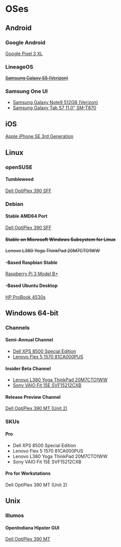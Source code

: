 # OSes

## Android

### Google Android

[Google Pixel 3 XL](https://github.com/jdrch/Hardware/blob/master/Google%20Plixel%203%20XL.md#operating-system)

### LineageOS

~~[Samsung Galaxy S5 (Verizon)](https://github.com/jdrch/Hardware/blob/master/Samsung%20Galaxy%20S5.md#operating-system)~~

### Samsung One UI

* [Samsung Galaxy Note9 512GB (Verizon)](https://github.com/jdrch/Hardware/blob/master/Samsung%20Galaxy%20Note9.md#operating-system)
* [Samsung Galaxy Tab S7 11.0" SM-T870](https://github.com/jdrch/Hardware/blob/master/Samsung%20Galaxy%20Tab%20S7%20SM-T870NZKEXAR.md#operating-system)

## iOS

[Apple iPhone SE 3rd Generation](https://github.com/jdrch/Hardware/blob/master/Mine-%20No/Apple%20iPhone%20SE%203rd%20Generation.md)

## Linux

### openSUSE

#### Tumbleweed

[Dell OptiPlex 390 SFF](https://github.com/jdrch/Hardware/blob/master/Dell%20OptiPlex%20390%20SFF.md#operating-system)

### Debian 

#### Stable AMD64 Port

[Dell OptiPlex 390 SFF](https://github.com/jdrch/Hardware/blob/master/Dell%20OptiPlex%20390-1%20SFF.md#operating-system)

#### ~~Stable on Microsoft Windows Subsystem for Linux~~

~~Lenovo L380 Yoga ThinkPad 20M7CTO1WW~~

#### -Based Raspbian Stable

[Raspberry Pi 3 Model B+](https://github.com/jdrch/Hardware/blob/master/Raspberry%20Pi%203%20Model%20B%2B.md#operating-system)

#### -Based Ubuntu Desktop

[HP ProBook 4530s](https://github.com/jdrch/Hardware/blob/master/HP%20ProBook%204530s.md#operating-systems)

## Windows 64-bit

### Channels

#### Semi-Annual Channel

* [Dell XPS 8500 Special Edition](https://github.com/jdrch/Hardware/blob/master/Dell%20XPS%208500%20Special%20Edition.md#operating-system)
* [Lenovo Flex 5 1570 81CA000PUS](https://github.com/jdrch/Hardware/blob/master/Lenovo%20Flex%205%201570%2081CA000PUS.md#operating-system)

#### Insider Beta Channel

* [Lenovo L380 Yoga ThinkPad 20M7CTO1WW](https://github.com/jdrch/Hardware/blob/master/Lenovo%20L380%20Yoga%20ThinkPad%2020M7CTO1WW.md#operating-systems)
* [Sony VAIO Fit 15E SVF15212CXB](https://github.com/jdrch/Hardware/blob/master/Sony%20VAIO%20Fit%2015E%20SVF15212CXB.md#operating-system)

#### Release Preview Channel

[Dell OptiPlex 390 MT (Unit 2)](https://github.com/jdrch/Hardware/blob/master/Dell%20OptiPlex%20390-1%20MT.md)

### SKUs

#### Pro

* Dell XPS 8500 Special Edition
* Lenovo Flex 5 1570 81CA000PUS
* Lenovo L380 Yoga ThinkPad 20M7CTO1WW
* Sony VAIO Fit 15E SVF15212CXB

#### Pro for Workstations

Dell OptiPlex 390 MT (Unit 2)

## Unix



### Illumos



#### OpenIndiana Hipster GUI



[Dell OptiPlex 390 MT](https://github.com/jdrch/Hardware/blob/master/Dell%20OptiPlex%20390%20MT.md#operating-system)


